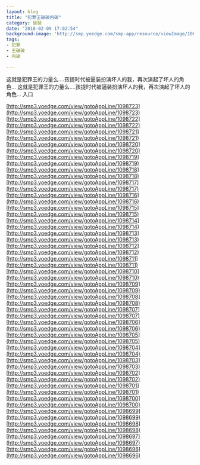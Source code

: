 ```yaml
---
layout: blog
title: "犯罪王破破内破"
category: 破破
date: "2018-02-09 17:02:54"
background-image: 'http://smp.yoedge.com/smp-app/resource/viewImage/1003337appline.png'
tags:
- 犯罪
- 王破破
- 内破

---
```

这就是犯罪王的力量么....孩提时代被逼装扮演坏人的我，再次演起了坏人的角色...
这就是犯罪王的力量么....孩提时代被逼装扮演坏人的我，再次演起了坏人的角色...
入口

[http://smp3.yoedge.com/view/gotoAppLine/1098723](http://smp3.yoedge.com/view/gotoAppLine/1098723)
[http://smp3.yoedge.com/view/gotoAppLine/1098722](http://smp3.yoedge.com/view/gotoAppLine/1098722)
[http://smp3.yoedge.com/view/gotoAppLine/1098721](http://smp3.yoedge.com/view/gotoAppLine/1098721)
[http://smp3.yoedge.com/view/gotoAppLine/1098720](http://smp3.yoedge.com/view/gotoAppLine/1098720)
[http://smp3.yoedge.com/view/gotoAppLine/1098719](http://smp3.yoedge.com/view/gotoAppLine/1098719)
[http://smp3.yoedge.com/view/gotoAppLine/1098718](http://smp3.yoedge.com/view/gotoAppLine/1098718)
[http://smp3.yoedge.com/view/gotoAppLine/1098717](http://smp3.yoedge.com/view/gotoAppLine/1098717)
[http://smp3.yoedge.com/view/gotoAppLine/1098716](http://smp3.yoedge.com/view/gotoAppLine/1098716)
[http://smp3.yoedge.com/view/gotoAppLine/1098715](http://smp3.yoedge.com/view/gotoAppLine/1098715)
[http://smp3.yoedge.com/view/gotoAppLine/1098714](http://smp3.yoedge.com/view/gotoAppLine/1098714)
[http://smp3.yoedge.com/view/gotoAppLine/1098713](http://smp3.yoedge.com/view/gotoAppLine/1098713)
[http://smp3.yoedge.com/view/gotoAppLine/1098712](http://smp3.yoedge.com/view/gotoAppLine/1098712)
[http://smp3.yoedge.com/view/gotoAppLine/1098711](http://smp3.yoedge.com/view/gotoAppLine/1098711)
[http://smp3.yoedge.com/view/gotoAppLine/1098710](http://smp3.yoedge.com/view/gotoAppLine/1098710)
[http://smp3.yoedge.com/view/gotoAppLine/1098709](http://smp3.yoedge.com/view/gotoAppLine/1098709)
[http://smp3.yoedge.com/view/gotoAppLine/1098708](http://smp3.yoedge.com/view/gotoAppLine/1098708)
[http://smp3.yoedge.com/view/gotoAppLine/1098707](http://smp3.yoedge.com/view/gotoAppLine/1098707)
[http://smp3.yoedge.com/view/gotoAppLine/1098706](http://smp3.yoedge.com/view/gotoAppLine/1098706)
[http://smp3.yoedge.com/view/gotoAppLine/1098705](http://smp3.yoedge.com/view/gotoAppLine/1098705)
[http://smp3.yoedge.com/view/gotoAppLine/1098704](http://smp3.yoedge.com/view/gotoAppLine/1098704)
[http://smp3.yoedge.com/view/gotoAppLine/1098703](http://smp3.yoedge.com/view/gotoAppLine/1098703)
[http://smp3.yoedge.com/view/gotoAppLine/1098702](http://smp3.yoedge.com/view/gotoAppLine/1098702)
[http://smp3.yoedge.com/view/gotoAppLine/1098701](http://smp3.yoedge.com/view/gotoAppLine/1098701)
[http://smp3.yoedge.com/view/gotoAppLine/1098700](http://smp3.yoedge.com/view/gotoAppLine/1098700)
[http://smp3.yoedge.com/view/gotoAppLine/1098699](http://smp3.yoedge.com/view/gotoAppLine/1098699)
[http://smp3.yoedge.com/view/gotoAppLine/1098698](http://smp3.yoedge.com/view/gotoAppLine/1098698)
[http://smp3.yoedge.com/view/gotoAppLine/1098697](http://smp3.yoedge.com/view/gotoAppLine/1098697)
[http://smp3.yoedge.com/view/gotoAppLine/1098696](http://smp3.yoedge.com/view/gotoAppLine/1098696)

        
